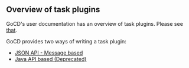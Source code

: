 ## Overview of task plugins

GoCD's user documentation has an overview of task plugins. Please see [that](https://docs.gocd.org/current/extension_points/task_extension.html).

GoCD provides two ways of writing a task plugin:
* [JSON API - Message based](json_message_based_task_extension.md)
* [Java API based (Deprecated)](writing_go_task_plugins.md)
